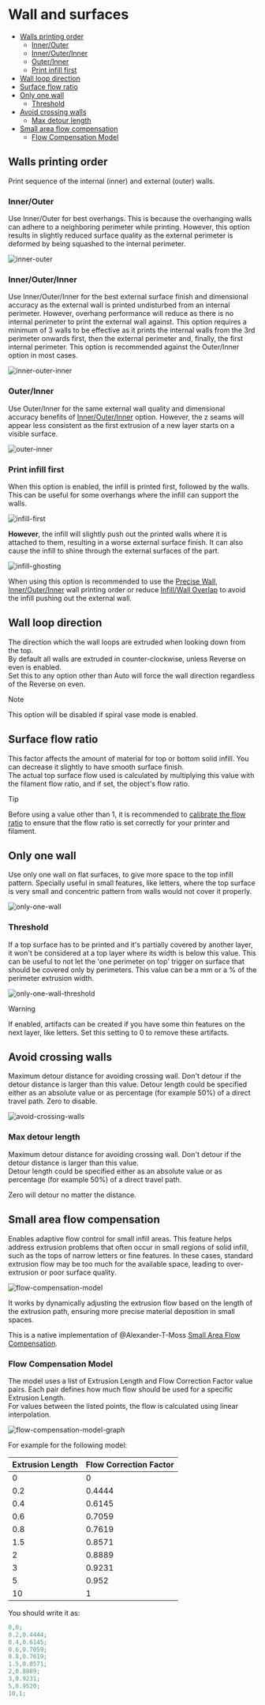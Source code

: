 # Wall and surfaces

- [Walls printing order](#walls-printing-order)
  - [Inner/Outer](#innerouter)
  - [Inner/Outer/Inner](#innerouterinner)
  - [Outer/Inner](#outerinner)
  - [Print infill first](#print-infill-first)
- [Wall loop direction](#wall-loop-direction)
- [Surface flow ratio](#surface-flow-ratio)
- [Only one wall](#only-one-wall)
  - [Threshold](#threshold)
- [Avoid crossing walls](#avoid-crossing-walls)
  - [Max detour length](#max-detour-length)
- [Small area flow compensation](#small-area-flow-compensation)
  - [Flow Compensation Model](#flow-compensation-model)

## Walls printing order

Print sequence of the internal (inner) and external (outer) walls.  

### Inner/Outer

Use Inner/Outer for best overhangs. This is because the overhanging walls can adhere to a neighboring perimeter while printing. However, this option results in slightly reduced surface quality as the external perimeter is deformed by being squashed to the internal perimeter.

![inner-outer](https://github.com/SoftFever/OrcaSlicer/blob/main/doc/images/Wall-Order/inner-outer.gif?raw=true)

### Inner/Outer/Inner

Use Inner/Outer/Inner for the best external surface finish and dimensional accuracy as the external wall is printed undisturbed from an internal perimeter. However, overhang performance will reduce as there is no internal perimeter to print the external wall against. This option requires a minimum of 3 walls to be effective as it prints the internal walls from the 3rd perimeter onwards first, then the external perimeter and, finally, the first internal perimeter. This option is recommended against the Outer/Inner option in most cases.

![inner-outer-inner](https://github.com/SoftFever/OrcaSlicer/blob/main/doc/images/Wall-Order/inner-outer-inner.gif?raw=true)

### Outer/Inner

Use Outer/Inner for the same external wall quality and dimensional accuracy benefits of [Inner/Outer/Inner](#innerouterinner) option. However, the z seams will appear less consistent as the first extrusion of a new layer starts on a visible surface.

![outer-inner](https://github.com/SoftFever/OrcaSlicer/blob/main/doc/images/Wall-Order/outer-inner.gif?raw=true)

### Print infill first

When this option is enabled, the infill is printed first, followed by the walls. This can be useful for some overhangs where the infill can support the walls.

![infill-first](https://github.com/SoftFever/OrcaSlicer/blob/main/doc/images/Wall-Order/infill-first.gif?raw=true)

**However**, the infill will slightly push out the printed walls where it is attached to them, resulting in a worse external surface finish. It can also cause the infill to shine through the external surfaces of the part.

![infill-ghosting](https://github.com/SoftFever/OrcaSlicer/blob/main/doc/images/Wall-Order/infill-ghosting.png?raw=true)

When using this option is recommended to use the [Precise Wall](quality_settings_precision#precise-wall), [Inner/Outer/Inner](#innerouterinner) wall printing order or reduce [Infill/Wall Overlap](strength_settings_infill#infill-wall-overlap) to avoid the infill pushing out the external wall.

## Wall loop direction

The direction which the wall loops are extruded when looking down from the top.  
By default all walls are extruded in counter-clockwise, unless Reverse on even is enabled.  
Set this to any option other than Auto will force the wall direction regardless of the Reverse on even.

> [!NOTE]
> This option will be disabled if spiral vase mode is enabled.

## Surface flow ratio

This factor affects the amount of material for top or bottom solid infill. You can decrease it slightly to have smooth surface finish.  
The actual top surface flow used is calculated by multiplying this value with the filament flow ratio, and if set, the object's flow ratio.

> [!TIP]
> Before using a value other than 1, it is recommended to [calibrate the flow ratio](flow-rate-calib) to ensure that the flow ratio is set correctly for your printer and filament.

## Only one wall

Use only one wall on flat surfaces, to give more space to the top infill pattern.
Specially useful in small features, like letters, where the top surface is very small and concentric pattern from walls would not cover it properly.

![only-one-wall](https://github.com/SoftFever/OrcaSlicer/blob/main/doc/images/Wall-Order/only-one-wall.gif?raw=true)

### Threshold

If a top surface has to be printed and it's partially covered by another layer, it won't be considered at a top layer where its width is below this value. This can be useful to not let the 'one perimeter on top' trigger on surface that should be covered only by perimeters. This value can be a mm or a % of the perimeter extrusion width.

![only-one-wall-threshold](https://github.com/SoftFever/OrcaSlicer/blob/main/doc/images/Wall-Order/only-one-wall-threshold.png?raw=true)

> [!WARNING]
> If enabled, artifacts can be created if you have some thin features on the next layer, like letters. Set this setting to 0 to remove these artifacts.

## Avoid crossing walls

Maximum detour distance for avoiding crossing wall. Don't detour if the detour distance is larger than this value. Detour length could be specified either as an absolute value or as percentage (for example 50%) of a direct travel path. Zero to disable.

![avoid-crossing-walls](https://github.com/SoftFever/OrcaSlicer/blob/main/doc/images/Wall-Order/avoid-crossing-walls.png?raw=true)

### Max detour length

Maximum detour distance for avoiding crossing wall. Don't detour if the detour distance is larger than this value.  
Detour length could be specified either as an absolute value or as percentage (for example 50%) of a direct travel path.

Zero will detour no matter the distance.

## Small area flow compensation

Enables adaptive flow control for small infill areas.
This feature helps address extrusion problems that often occur in small regions of solid infill, such as the tops of narrow letters or fine features. In these cases, standard extrusion flow may be too much for the available space, leading to over-extrusion or poor surface quality.

![flow-compensation-model](https://github.com/SoftFever/OrcaSlicer/blob/main/doc/images/Wall-Order/flow-compensation-model.png?raw=true)

It works by dynamically adjusting the extrusion flow based on the length of the extrusion path, ensuring more precise material deposition in small spaces.

This is a native implementation of @Alexander-T-Moss [Small Area Flow Compensation](https://github.com/Alexander-T-Moss/Small-Area-Flow-Comp).

### Flow Compensation Model

The model uses a list of Extrusion Length and Flow Correction Factor value pairs. Each pair defines how much flow should be used for a specific Extrusion Length.  
For values between the listed points, the flow is calculated using linear interpolation.

![flow-compensation-model-graph](https://github.com/SoftFever/OrcaSlicer/blob/main/doc/images/Wall-Order/flow-compensation-model-graph.png?raw=true)

For example for the following model:

| Extrusion Length | Flow Correction Factor |
|------------------|------------------------|
| 0                | 0                      |
| 0.2              | 0.4444                 |
| 0.4              | 0.6145                 |
| 0.6              | 0.7059                 |
| 0.8              | 0.7619                 |
| 1.5              | 0.8571                 |
| 2                | 0.8889                 |
| 3                | 0.9231                 |
| 5                | 0.952                  |
| 10               | 1                      |

You should write it as:

```c++
0,0;
0.2,0.4444;
0.4,0.6145;
0.6,0.7059;
0.8,0.7619;
1.5,0.8571;
2,0.8889;
3,0.9231;
5,0.9520;
10,1;
```
